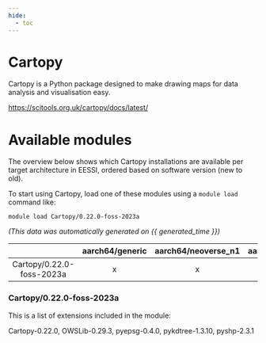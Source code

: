 ```yaml
---
hide:
  - toc
---
```


Cartopy
=======


Cartopy is a Python package designed to make drawing maps for data analysis and visualisation easy.

https://scitools.org.uk/cartopy/docs/latest/
# Available modules


The overview below shows which Cartopy installations are available per target architecture in EESSI, ordered based on software version (new to old).

To start using Cartopy, load one of these modules using a `module load` command like:

```shell
module load Cartopy/0.22.0-foss-2023a
```

*(This data was automatically generated on {{ generated_time }})*  

| |aarch64/generic|aarch64/neoverse_n1|aarch64/neoverse_v1|x86_64/generic|x86_64/amd/zen2|x86_64/amd/zen3|x86_64/amd/zen4|x86_64/intel/haswell|x86_64/intel/sapphire_rapids|x86_64/intel/skylake_avx512|
| :---: | :---: | :---: | :---: | :---: | :---: | :---: | :---: | :---: | :---: | :---: |
|Cartopy/0.22.0-foss-2023a|x|x|x|x|x|x|x|x|-|x|


### Cartopy/0.22.0-foss-2023a

This is a list of extensions included in the module:

Cartopy-0.22.0, OWSLib-0.29.3, pyepsg-0.4.0, pykdtree-1.3.10, pyshp-2.3.1